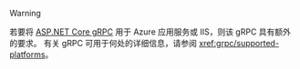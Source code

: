 > [!WARNING]
> 若要将 [ASP.NET Core gRPC](xref:grpc/index) 用于 Azure 应用服务或 IIS，则该 gRPC 具有额外的要求。 有关 gRPC 可用于何处的详细信息，请参阅 <xref:grpc/supported-platforms>。
